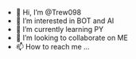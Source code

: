 - 👋 Hi, I’m @Trew098
- 👀 I’m interested in BOT and AI
- 🌱 I’m currently learning PY
- 💞️ I’m looking to collaborate on ME
- 📫 How to reach me ...

<!---
Trew098/Trew098 is a ✨ special ✨ repository because its `README.md` (this file) appears on your GitHub profile.
You can click the Preview link to take a look at your changes.
--->
